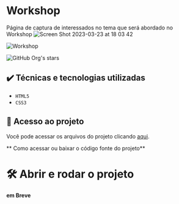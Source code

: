 # Workshop
Página de captura de interessados no tema que será abordado no Workshop 
![Screen Shot 2023-03-23 at 18 03 42](https://user-images.githubusercontent.com/61362770/227360948-a78ccb5e-8bcf-4496-95e4-e753ca154aca.png)

![Workshop](https://user-images.githubusercontent.com/61362770/226995935-10b3169a-dbe0-4730-82f5-7af3543acc18.png)

![GitHub Org's stars](https://img.shields.io/github/stars/camilafernanda?style=social)

## ✔️ Técnicas e tecnologias utilizadas

- ``HTML5``
- ``CSS3``

## 📁 Acesso ao projeto
Você pode acessar os arquivos do projeto clicando [aqui](https://adrianaams.github.io/Landing_page).


** Como acessar ou baixar o código fonte do projeto**

# 🛠️ Abrir e rodar o projeto

**em Breve**
